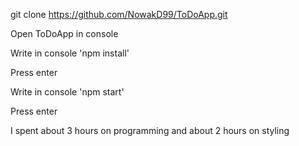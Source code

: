 git clone https://github.com/NowakD99/ToDoApp.git

Open ToDoApp in console

Write in console 'npm install'

Press enter

Write in console 'npm start' 

Press enter

I spent about 3 hours on programming and about 2 hours on styling
